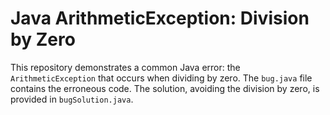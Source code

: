 # Java ArithmeticException: Division by Zero

This repository demonstrates a common Java error: the `ArithmeticException` that occurs when dividing by zero.  The `bug.java` file contains the erroneous code. The solution, avoiding the division by zero, is provided in `bugSolution.java`.